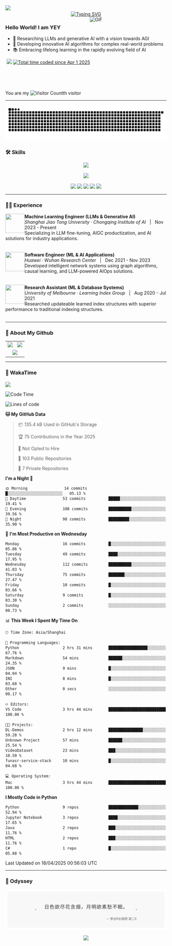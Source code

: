 <img src="http://andy-blog.oss-cn-beijing.aliyuncs.com/2025-04-01-Bottom_up.svg">

<div align="center">
  <!-- dynamic typing effect 动态打字效果 -->
  <div>
    <a href="https://yey.world/">
      <img src="https://readme-typing-svg.herokuapp.com?font=Fira+Code&duration=4000&pause=1000&color=58A6FF&width=435&lines=print(%22Hello%2C+World%22);穿越逆境，抵达繁星。&center=true" alt="Typing SVG" />
    </a>
  </div>
</div>

<a href="https://cdn-images-1.medium.com/v2/resize:fit:720/0*41inHKnPhGb04HsO.gif">
  <img align="right"  alt="GIF" src="https://cdn-images-1.medium.com/v2/resize:fit:720/0*41inHKnPhGb04HsO.gif" width="240"/>
</a>

### Hello World! I am <b>YEY<a target="_blank" href="javascript:;"></a></b>

- 🧠 Researching LLMs and generative AI with a vision towards AGI
- 🔬 Developing innovative AI algorithms for complex real-world problems
- 📚 Embracing lifelong learning in the rapidly evolving field of AI

<p align="left">
<a href="https://yey.world">
    <img src="https://img.shields.io/badge/YEY Blog-95.4K_Views-E65A65.svg?logo=google-analytics&logoColor=white" alt="" title="YEY Blog" /></a>
<a href="https://github.com/YEY11"><img src="https://komarev.com/ghpvc/?username=YEY11&abbreviated=true&color=f59e0b" /></a>
<a href="https://wakatime.com/@8e1088c8-85c7-4b24-abde-dc6f9fd0a008"><img src="https://wakatime.com/badge/user/8e1088c8-85c7-4b24-abde-dc6f9fd0a008.svg" alt="Total time coded since Apr 1 2025" /></a>
</p>
<br/>
<br/>
<br/>

You are my ![Visitor Count](https://profile-counter.glitch.me/YEY11/count.svg)th visitor

---

<!-- GitHub 贪吃蛇动画 -->
<picture>
  <source
    media="(prefers-color-scheme: dark)"
    srcset="https://raw.githubusercontent.com/YEY11/YEY11/output/github-snake-dark.svg"
  />
  <source
    media="(prefers-color-scheme: light)"
    srcset="https://raw.githubusercontent.com/YEY11/YEY11/output/github-snake.svg"
  />
  <img
    alt="github contribution grid snake animation"
    src="https://raw.githubusercontent.com/YEY11/YEY11/output/github-snake.svg"
  />
</picture>

### 🛠️ Skills

<p align="center">
  <a href="https://skillicons.dev">
    <!-- 编程语言和框架 -->
    <img src="https://skillicons.dev/icons?i=python,java,r,matlab,pytorch,fastapi,mysql,git" />
  </a>
</p>
<p align="center">
  <a href="https://skillicons.dev">
    <!-- 工具、平台和基础设施 -->
    <img src="https://skillicons.dev/icons?i=docker,kubernetes,linux,nginx,bash,vim,vscode,markdown" />
  </a>
</p>

<!-- https://github.com/badges/shields -->
<p align="center">
<a href="https://github.com/YEY11"><img src="https://img.shields.io/badge/GitHub-YEY-8b5cf6?logo=github&logoColor=white" /></a>
<a href="https://yey.world"><img src="https://img.shields.io/badge/Blog-YEY_Blog-EC9E27?logo=bloglovin&logoColor=white" /></a>
<a href="https://www.linkedin.com/in/yey11/"><img src="https://img.shields.io/badge/LinkedIn-YEY-0B66C2?logo=inspire&logoColor=white" /></a>
<a href="https://yey11.github.io/YEY11/wechat.html" target="_blank"><img src="https://img.shields.io/badge/WeChat-YEY-02C161?logo=wechat&logoColor=white" /></a>
<a href="mailto:yangye0329@outlook.com"><img src="https://img.shields.io/badge/Email-yangye0329@outlook.com-f43f5e?logo=gmail&logoColor=white" /></a>
</p>

---

### 🧑‍💻 Experience

<div>
  <img align="left" width="60" height="60" src="http://andy-blog.oss-cn-beijing.aliyuncs.com/2025-04-01-SJTU_emblem.svg"/>
  <div>
    <strong>Machine Learning Engineer (LLMs & Generative AI)</strong><br/>
    <em>Shanghai Jiao Tong University · Chongqing Institute of AI</em> &nbsp;&nbsp;|&nbsp;&nbsp; Nov 2023 - Present<br/>
    Specializing in LLM fine-tuning, AIGC productization, and AI solutions for industry applications.
  </div>
</div>

<br clear="left"/>
<br/>

<div>
  <img align="left" width="60" height="60" src="http://andy-blog.oss-cn-beijing.aliyuncs.com/2025-04-01-192402.png"/>
  <div>
    <strong>Software Engineer (ML & AI Applications)</strong><br/>
    <em>Huawei · Wuhan Research Center</em> &nbsp;&nbsp;|&nbsp;&nbsp; Dec 2021 - Nov 2023<br/>
    Developed intelligent network systems using graph algorithms, causal learning, and LLM-powered AIOps solutions.
  </div>
</div>

<br clear="left"/>
<br/>

<div>
  <img align="left" width="60" height="60" src="http://andy-blog.oss-cn-beijing.aliyuncs.com/2025-04-02-The_University_of_Melbourne_Logo.png"/>
  <div>
    <strong>Research Assistant (ML & Database Systems)</strong><br/>
    <em>University of Melbourne · Learning Index Group</em> &nbsp;&nbsp;|&nbsp;&nbsp; Aug 2020 - Jul 2021<br/>
    Researched updateable learned index structures with superior performance to traditional indexing structures.
  </div>
</div>

<br clear="left"/>

---

### 👾 About My Github

<div align="center">
  <table style="width:100%;">
    <tr>
      <!-- 第一个图片 -->
      <td align="center">
        <img height='200' src="https://github-readme-stats.vercel.app/api?username=YEY11&show_icons=true" />
      </td>
      <!-- 第二个图片 -->
      <td align="center">
        <img height='200' src="https://github-readme-stats.vercel.app/api/top-langs/?username=YEY11&layout=compact" />
      </td>
    </tr>
    <!-- 第三个图片 -->
    <tr>
      <td colspan="2" align="center">
        <img height="220" src="https://github-readme-activity-graph.vercel.app/graph?username=YEY11&theme=github-compact&hide_border=true&area=true" />
      </td>
    </tr>
  </table>
</div>

---

### 🚀 WakaTime

<img align="center" src="https://github-readme-stats.vercel.app/api/wakatime?username=YEY11&theme=transparent&hide_border=true&layout=compact&langs_count=20&range=all_time"/>

<!--START_SECTION:waka-->
![Code Time](http://img.shields.io/badge/Code%20Time-26%20hrs%2034%20mins-blue)

![Lines of code](https://img.shields.io/badge/From%20Hello%20World%20I%27ve%20Written-2.6%20million%20lines%20of%20code-blue)

**🐱 My GitHub Data** 

> 📦 135.4 kB Used in GitHub's Storage 
 > 
> 🏆 75 Contributions in the Year 2025
 > 
> 🚫 Not Opted to Hire
 > 
> 📜 103 Public Repositories 
 > 
> 🔑 7 Private Repositories 
 > 
**I'm a Night 🦉** 

```text
🌞 Morning                14 commits          █░░░░░░░░░░░░░░░░░░░░░░░░   05.13 % 
🌆 Daytime                53 commits          █████░░░░░░░░░░░░░░░░░░░░   19.41 % 
🌃 Evening                108 commits         ██████████░░░░░░░░░░░░░░░   39.56 % 
🌙 Night                  98 commits          █████████░░░░░░░░░░░░░░░░   35.90 % 
```
📅 **I'm Most Productive on Wednesday** 

```text
Monday                   16 commits          █░░░░░░░░░░░░░░░░░░░░░░░░   05.86 % 
Tuesday                  49 commits          ████░░░░░░░░░░░░░░░░░░░░░   17.95 % 
Wednesday                112 commits         ██████████░░░░░░░░░░░░░░░   41.03 % 
Thursday                 75 commits          ███████░░░░░░░░░░░░░░░░░░   27.47 % 
Friday                   10 commits          █░░░░░░░░░░░░░░░░░░░░░░░░   03.66 % 
Saturday                 9 commits           █░░░░░░░░░░░░░░░░░░░░░░░░   03.30 % 
Sunday                   2 commits           ░░░░░░░░░░░░░░░░░░░░░░░░░   00.73 % 
```


📊 **This Week I Spent My Time On** 

```text
🕑︎ Time Zone: Asia/Shanghai

💬 Programming Languages: 
Python                   2 hrs 31 mins       █████████████████░░░░░░░░   67.76 % 
Markdown                 54 mins             ██████░░░░░░░░░░░░░░░░░░░   24.35 % 
JSON                     9 mins              █░░░░░░░░░░░░░░░░░░░░░░░░   04.04 % 
INI                      8 mins              █░░░░░░░░░░░░░░░░░░░░░░░░   03.68 % 
Other                    0 secs              ░░░░░░░░░░░░░░░░░░░░░░░░░   00.17 % 

🔥 Editors: 
VS Code                  3 hrs 44 mins       █████████████████████████   100.00 % 

🐱‍💻 Projects: 
DL-Demos                 2 hrs 12 mins       ███████████████░░░░░░░░░░   59.28 % 
Unknown Project          57 mins             ██████░░░░░░░░░░░░░░░░░░░   25.54 % 
VideoDataset             23 mins             ███░░░░░░░░░░░░░░░░░░░░░░   10.50 % 
funasr-service-stack     10 mins             █░░░░░░░░░░░░░░░░░░░░░░░░   04.68 % 

💻 Operating System: 
Mac                      3 hrs 44 mins       █████████████████████████   100.00 % 
```

**I Mostly Code in Python** 

```text
Python                   9 repos             █████████████░░░░░░░░░░░░   52.94 % 
Jupyter Notebook         3 repos             ████░░░░░░░░░░░░░░░░░░░░░   17.65 % 
Java                     2 repos             ███░░░░░░░░░░░░░░░░░░░░░░   11.76 % 
HTML                     2 repos             ███░░░░░░░░░░░░░░░░░░░░░░   11.76 % 
C#                       1 repo              █░░░░░░░░░░░░░░░░░░░░░░░░   05.88 % 
```




 Last Updated on 18/04/2025 00:56:03 UTC
<!--END_SECTION:waka-->

---

### 🌙 Odyssey

<p align="center">
  <img src=".github/quote.svg">
</p>

<p align="center">
<img src="https://capsule-render.vercel.app/api?type=waving&color=timeGradient&height=200&&section=footer&text=THE%20END!&fontSize=90&fontAlign=50&fontAlignY=70&desc=Hope%20your%20program%20is%20bug-free!&descAlign=50&descSize=30&descAlignY=40&animation=twinkling">
</p>
